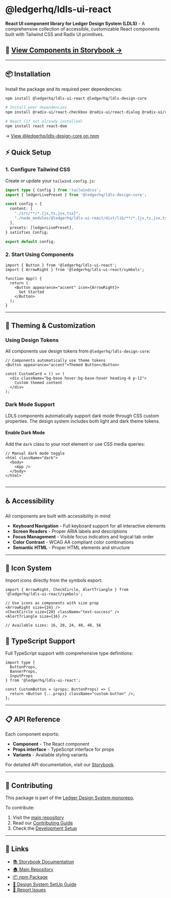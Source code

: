 # @ledgerhq/ldls-ui-react

**React UI component library for Ledger Design System (LDLS)** - A comprehensive collection of accessible, customizable React components built with Tailwind CSS and Radix UI primitives.

## 🎨 [View Components in Storybook →](https://ldls.vercel.app)

---

## 📦 Installation

Install the package and its required peer dependencies:

```bash
npm install @ledgerhq/ldls-ui-react @ledgerhq/ldls-design-core

# Install peer dependencies
npm install @radix-ui/react-checkbox @radix-ui/react-dialog @radix-ui/react-slot @radix-ui/react-switch @radix-ui/react-tooltip class-variance-authority clsx tailwind-merge

# React (if not already installed)
npm install react react-dom
```

→ [View @ledgerhq/ldls-design-core on npm](https://www.npmjs.com/package/@ledgerhq/ldls-design-core?activeTab=readme)

## ⚡ Quick Setup

### 1. Configure Tailwind CSS

Create or update your `tailwind.config.js`:

```typescript
import type { Config } from 'tailwindcss';
import { ledgerLivePreset } from '@ledgerhq/ldls-design-core';

const config = {
  content: [
    "./src/**/*.{js,ts,jsx,tsx}",
    "./node_modules/@ledgerhq/ldls-ui-react/dist/lib/**/*.{js,ts,jsx,tsx}"
  ],
  presets: [ledgerLivePreset],
} satisfies Config;

export default config;
```

### 2. Start Using Components

```tsx
import { Button } from '@ledgerhq/ldls-ui-react';
import { ArrowRight } from '@ledgerhq/ldls-ui-react/symbols';

function App() {
  return (
    <Button appearance="accent" icon={ArrowRight}>
      Get Started
    </Button>
  );
}
```

---

## 🎨 Theming & Customization

### Using Design Tokens

All components use design tokens from `@ledgerhq/ldls-design-core`:

```tsx
// Components automatically use theme tokens
<Button appearance="accent">Themed Button</Button>

const CustomCard = () => (
  <div className="bg-base hover:bg-base-hover heading-0 p-12">
    Custom themed content
  </div>
);
```

### Dark Mode Support

LDLS components automatically support dark mode through CSS custom properties. The design system includes both light and dark theme tokens.

#### Enable Dark Mode

Add the `dark` class to your root element or use CSS media queries:

```tsx
// Manual dark mode toggle
<html className="dark">
  <body>
    <App />
  </body>
</html>


```

---

## ♿ Accessibility

All components are built with accessibility in mind:

- **Keyboard Navigation** - Full keyboard support for all interactive elements
- **Screen Readers** - Proper ARIA labels and descriptions
- **Focus Management** - Visible focus indicators and logical tab order
- **Color Contrast** - WCAG AA compliant color combinations
- **Semantic HTML** - Proper HTML elements and structure

---

## 🎨 Icon System

Import icons directly from the symbols export:

```tsx
import { ArrowRight, CheckCircle, AlertTriangle } from '@ledgerhq/ldls-ui-react/symbols';

// Use icons as components with size prop
<ArrowRight size={24} />
<CheckCircle size={20} className="text-success" />
<AlertTriangle size={16} />

// Available sizes: 16, 20, 24, 40, 48, 56
```

## 🔷 TypeScript Support

Full TypeScript support with comprehensive type definitions:

```tsx
import type {
  ButtonProps,
  BannerProps,
  InputProps
} from '@ledgerhq/ldls-ui-react';

const CustomButton = (props: ButtonProps) => {
  return <Button {...props} className="custom-button" />;
};
```

---

## 📋 API Reference

Each component exports:

- **Component** - The React component
- **Props interface** - TypeScript interface for props
- **Variants** - Available styling variants

For detailed API documentation, visit our [Storybook](https://ldls.vercel.app).

---

## 🤝 Contributing

This package is part of the [Ledger Design System monorepo](https://github.com/LedgerHQ/ldls).

To contribute:

1. Visit the [main repository](https://github.com/LedgerHQ/ldls)
2. Read our [Contributing Guide](https://github.com/LedgerHQ/ldls/blob/main/CONTRIBUTING.md)
3. Check the [Development Setup](https://github.com/LedgerHQ/ldls#setup-development-environment)

---

## 🔗 Links

- [📚 Storybook Documentation](https://ldls.vercel.app)
- [🏠 Main Repository](https://github.com/LedgerHQ/ldls)
- [📦 npm Package](https://www.npmjs.com/package/@ledgerhq/ldls-ui-react)
- [🎨 Design System SetUp Guide](https://ldls.vercel.app/?path=/docs/tailwind-setup-guide--docs)
- [🐛 Report Issues](https://github.com/LedgerHQ/ldls/issues)

